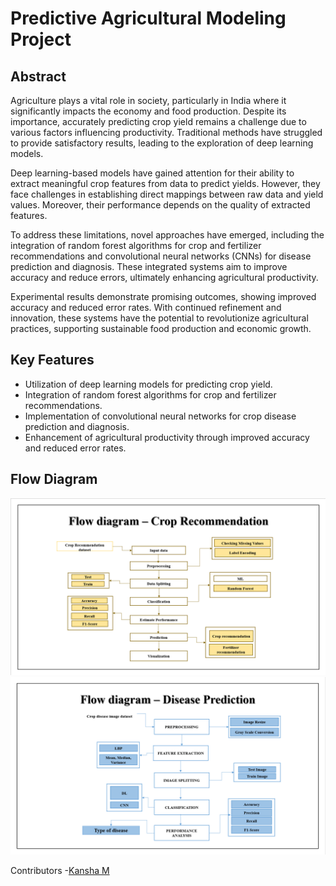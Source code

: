 # Predictive Agricultural Modeling Project

## Abstract

Agriculture plays a vital role in society, particularly in India where it significantly impacts the economy and food production. Despite its importance, accurately predicting crop yield remains a challenge due to various factors influencing productivity. Traditional methods have struggled to provide satisfactory results, leading to the exploration of deep learning models.

Deep learning-based models have gained attention for their ability to extract meaningful crop features from data to predict yields. However, they face challenges in establishing direct mappings between raw data and yield values. Moreover, their performance depends on the quality of extracted features.

To address these limitations, novel approaches have emerged, including the integration of random forest algorithms for crop and fertilizer recommendations and convolutional neural networks (CNNs) for disease prediction and diagnosis. These integrated systems aim to improve accuracy and reduce errors, ultimately enhancing agricultural productivity.

Experimental results demonstrate promising outcomes, showing improved accuracy and reduced error rates. With continued refinement and innovation, these systems have the potential to revolutionize agricultural practices, supporting sustainable food production and economic growth.

## Key Features

- Utilization of deep learning models for predicting crop yield.
- Integration of random forest algorithms for crop and fertilizer recommendations.
- Implementation of convolutional neural networks for crop disease prediction and diagnosis.
- Enhancement of agricultural productivity through improved accuracy and reduced error rates.

## Flow Diagram

![Crop recommendation Diagram](https://github.com/MKansha/SmartAgro-Tech/blob/master/Crop-recommendation.png?raw=true)
![Disease Prediction Diagram](https://github.com/MKansha/SmartAgro-Tech/blob/master/Disease-Prediction.png?raw=true)

Contributors
-[Kansha M](https://www.linkedin.com/in/m-kansha)

